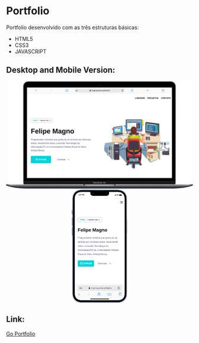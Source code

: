 # Portfolio

<p>Portfolio desenvolvido com as três estruturas básicas:</p>

- HTML5
- CSS3
- JAVASCRIPT

## Desktop and Mobile Version:

<div align="center">
    <img src="./assets/img/desktop.png" width="600px">
    <img src="./assets/img/mobile.png" width="150px">
</div>

## Link:
<a href="https://magnoqueiroz.github.io/Portifolio/" target="_blank">Go Portfolio</a>
